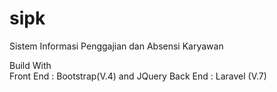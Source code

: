 # sipk
Sistem Informasi Penggajian dan Absensi Karyawan

Build With  
Front End : Bootstrap(V.4) and JQuery 
Back End : Laravel (V.7)


